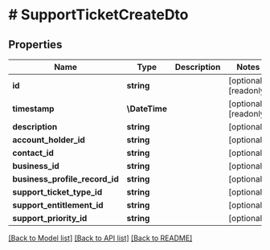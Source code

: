 # # SupportTicketCreateDto

## Properties

Name | Type | Description | Notes
------------ | ------------- | ------------- | -------------
**id** | **string** |  | [optional] [readonly]
**timestamp** | **\DateTime** |  | [optional] [readonly]
**description** | **string** |  | [optional]
**account_holder_id** | **string** |  | [optional]
**contact_id** | **string** |  | [optional]
**business_id** | **string** |  | [optional]
**business_profile_record_id** | **string** |  | [optional]
**support_ticket_type_id** | **string** |  | [optional]
**support_entitlement_id** | **string** |  | [optional]
**support_priority_id** | **string** |  | [optional]

[[Back to Model list]](../../README.md#models) [[Back to API list]](../../README.md#endpoints) [[Back to README]](../../README.md)
